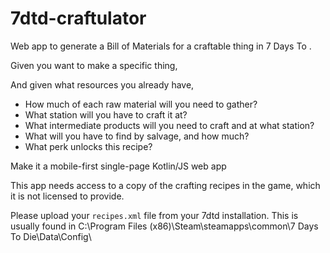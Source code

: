 # 7dtd-craftulator
Web app to generate a Bill of Materials for a craftable thing in 7 Days To .

Given you want to make a specific thing,

And given what resources you already have,

* How much of each raw material will you need to gather?
* What station will you have to craft it at?
* What intermediate products will you need to craft and at what station?
* What will you have to find by salvage, and how much?
* What perk unlocks this recipe?

Make it a mobile-first single-page Kotlin/JS web app

This app needs access to a copy of the crafting recipes in the game, 
which it is not licensed to provide. 

Please upload your `recipes.xml` file from your 7dtd installation. 
This is usually found in C:\Program Files (x86)\Steam\steamapps\common\7 Days To Die\Data\Config\
